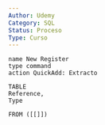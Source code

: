 ```yaml
---
Author: Udemy
Category: SQL
Status: Proceso
Type: Curso
---
```

```button
name New Register
type command
action QuickAdd: Extracto
```

```dataview
TABLE 
Reference, 
Type

FROM ([[]])
```





